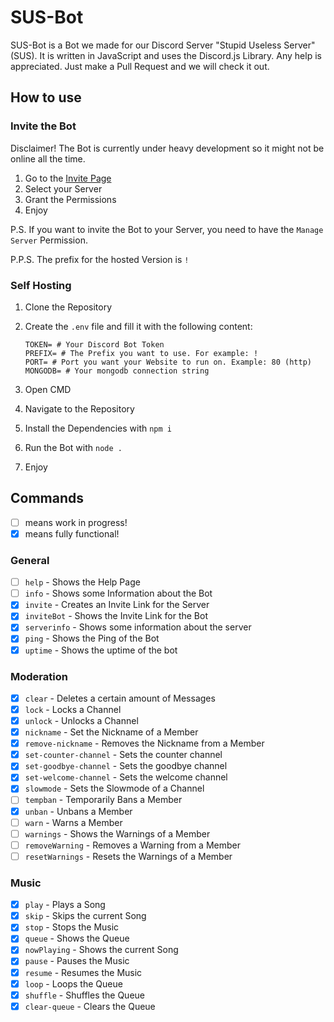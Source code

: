 # SUS-Bot

SUS-Bot is a Bot we made for our Discord Server "Stupid Useless Server" (SUS). It is written in JavaScript and uses the Discord.js Library. Any help is appreciated. Just make a Pull Request and we will check it out.

## How to use

### Invite the Bot

Disclaimer! The Bot is currently under heavy development so it might not be online all the time.

1. Go to the [Invite Page](https://discord.com/api/oauth2/authorize?client_id=1043594673614225429&permissions=8&scope=bot%20applications.commands)
2. Select your Server
3. Grant the Permissions
4. Enjoy

P.S. If you want to invite the Bot to your Server, you need to have the `Manage Server` Permission.

P.P.S. The prefix for the hosted Version is `!`

### Self Hosting

1. Clone the Repository
2. Create the `.env` file and fill it with the following content:

    ```env
    TOKEN= # Your Discord Bot Token
    PREFIX= # The Prefix you want to use. For example: !
    PORT= # Port you want your Website to run on. Example: 80 (http)
    MONGODB= # Your mongodb connection string
    ```

3. Open CMD
4. Navigate to the Repository
5. Install the Dependencies with `npm i`
6. Run the Bot with `node .`
7. Enjoy

## Commands

- [ ] means work in progress!
- [x] means fully functional!

### General

- [ ] `help` - Shows the Help Page
- [ ] `info` - Shows some Information about the Bot
- [x] `invite` - Creates an Invite Link for the Server
- [x] `inviteBot` - Shows the Invite Link for the Bot
- [x] `serverinfo` - Shows some information about the server
- [x] `ping` - Shows the Ping of the Bot
- [x] `uptime` - Shows the uptime of the bot

### Moderation

- [x] `clear` - Deletes a certain amount of Messages
- [x] `lock` - Locks a Channel
- [x] `unlock` - Unlocks a Channel
- [x] `nickname` - Set the Nickname of a Member
- [x] `remove-nickname` - Removes the Nickname from a Member
- [x] `set-counter-channel` - Sets the counter channel
- [x] `set-goodbye-channel` - Sets the goodbye channel
- [x] `set-welcome-channel` - Sets the welcome channel
- [x] `slowmode` - Sets the Slowmode of a Channel
- [ ] `tempban` - Temporarily Bans a Member
- [x] `unban` - Unbans a Member
- [ ] `warn` - Warns a Member
- [ ] `warnings` - Shows the Warnings of a Member
- [ ] `removeWarning` - Removes a Warning from a Member
- [ ] `resetWarnings` - Resets the Warnings of a Member

### Music

- [x] `play` - Plays a Song
- [x] `skip` - Skips the current Song
- [x] `stop` - Stops the Music
- [x] `queue` - Shows the Queue
- [x] `nowPlaying` - Shows the current Song
- [x] `pause` - Pauses the Music
- [x] `resume` - Resumes the Music
- [x] `loop` - Loops the Queue
- [x] `shuffle` - Shuffles the Queue
- [x] `clear-queue` - Clears the Queue
